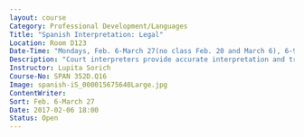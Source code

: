 ```yaml
---
layout: course
Category: Professional Development/Languages
Title: "Spanish Interpretation: Legal"
Location: Room D123
Date-Time: "Mondays, Feb. 6-March 27(no class Feb. 20 and March 6), 6-9 p.m."
Description: "Court interpreters provide accurate interpretation and translation for witnesses and parties in courtrooms and other legal proceedings where legal terminology is used, and knowledge of legal procedures and processes is essential. This legal interpretation course allows the interpreter to practice through role playing the skills taught in class for a real world experience. The course covers: fundamentals of legal interpretation; roles of the legal interpreter; interpreter protocol; code of ethics; standards of practice; legal vocabulary acquisition;  and study. Oral interpretation exercises, role playing and memory techniques will also be taught. Participants must be fluent in both Spanish and English. <b>There is a $10 materials fee for this class.</b>"
Instructor: Lupita Sorich
Course-No: SPAN 352D.Q16
Image: spanish-iS_000015675640Large.jpg
ContentWriter:
Sort: Feb. 6-March 27
Date: 2017-02-06 18:00
Status: Open
---
```

